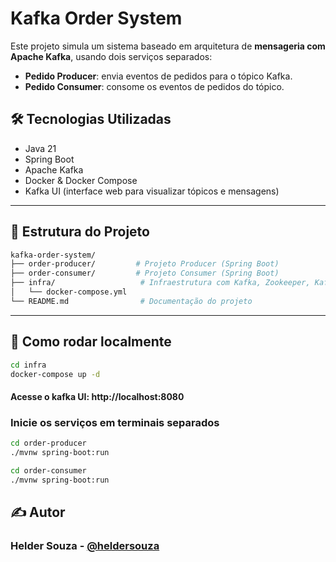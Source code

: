# Kafka Order System

Este projeto simula um sistema baseado em arquitetura de **mensageria com Apache Kafka**, usando dois serviços separados:

- **Pedido Producer**: envia eventos de pedidos para o tópico Kafka.
- **Pedido Consumer**: consome os eventos de pedidos do tópico.

## 🛠 Tecnologias Utilizadas

- Java 21
- Spring Boot
- Apache Kafka
- Docker & Docker Compose
- Kafka UI (interface web para visualizar tópicos e mensagens)

---

## 📂 Estrutura do Projeto

```bash
kafka-order-system/
├── order-producer/         # Projeto Producer (Spring Boot)
├── order-consumer/         # Projeto Consumer (Spring Boot)
├── infra/                   # Infraestrutura com Kafka, Zookeeper, Kafka UI
│   └── docker-compose.yml
└── README.md                # Documentação do projeto
```

---

## 🚀 Como rodar localmente

```bash
cd infra
docker-compose up -d
```

#### Acesse o kafka UI: http://localhost:8080

### Inicie os serviços em terminais separados

```bash
cd order-producer
./mvnw spring-boot:run
```

```bash
cd order-consumer
./mvnw spring-boot:run
```

## ✍️ Autor
### Helder Souza - [@heldersouza](https://github.com/Helder-Souza)